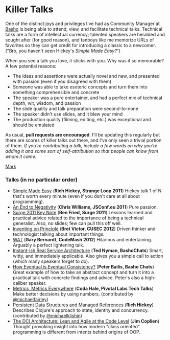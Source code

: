 # Killer Talks 

One of the distinct joys and privileges I've had as Community Manager at [Basho](http://basho.com) is being able to attend, view, and facilitate technical talks. Technical talks are a form of intellectual currency; talented speakers are heralded and sought after (for good reason), and fanboys like me memorize URLs of favorites so they can get credit for introducing a classic to a newcomer. ("Bro, you haven't seen Hickey's _Simple Made Easy?_")

When you see a talk you love, it sticks with you. Why was it so memorable? A few potential reasons:

* The ideas and assertions were actually novel and new, and presented with passion (even if you disagreed with them)
* Someone was able to take esoteric concepts and turn them into something comprehensible and concrete
* The speaker was a pure entertainer, and had a perfect mix of technical depth, wit, wisdom, and passion
* The slide quality and talk preparation were second-to-none
* The speaker didn't use slides, and it blew your mind
* The production quality (filming, editing, etc.) was exceptional and should be emulated
 
As usual, **pull requests are encouraged**. I'll be updating this regularly but there are scores of killer talks out there, and I've only seen a trivial portion of them. *If you're contributing a talk, include a few words on why you're adding it and some sort of self-attribution so that people can know from whom it came.*	

[Mark](https://twitter.com/pharkmillups) 

### Talks (in no particular order)

* [Simple Made Easy](http://www.infoq.com/presentations/Simple-Made-Easy) (**Rich Hickey, Strange Loop 2011**) Hickey talk 1 of N that's worth every minute (even if you don't care at all about programming).
* [An End to Negativity](http://jsconf.eu/2011/an_end_to_negativity.html) (**Chris Williams, JSConf.eu 2011**) Pure passion. 
* [Surge 2011 Key Note](http://www.youtube.com/watch?v=gNhn-bNc96Y) (**Ben Fried, Surge 2011**) Lessons learned and practical advice related to the importance of being a technical generalist. Also, no slides; few can pull this off well. 
* [Inventing on Principle](https://vimeo.com/36579366) (**Bret Victor, CUSEC 2012**) Driven thinker and technologist talking about important things. 
* [WAT](https://www.destroyallsoftware.com/talks/wat) (**Gary Bernardt, CodeMash 2012**) Hilarious and entertaining. Arguably a perfect lightening talk. 
* [Instant-ish Real Service Architecture](https://vimeo.com/37930578) (**Ted Nyman, BashoChats**) Smart, witty, and immediately applicable. Also gives you a simple call to action (which many speakers forget to do).
* [How Eventual is Eventual Consistency?](https://vimeo.com/37758648) (**Peter Bailis, Basho Chats**)  Great example of how to take an abstract concept and turn it into a practical talk with concrete findings and advice. Peter's also a high-caliber speaker.
* [Metrics, Metrics Everywhere](http://pivotallabs.com/talks/139-metrics-metrics-everywhere) (**Coda Hale, Pivotal Labs Tech Talks**) Make better decisions by using numbers. (contributed by [@michaelfairley](https://twitter.com/#!/michaelfairley))
* [Persistent Data Structures and Managed References](http://www.infoq.com/presentations/Value-Identity-State-Rich-Hickey) (**Rich Hickey**) Describes Clojure's approach to state, identity and concurrency. (contributed by [@michaelklishin](https://twitter.com/#!/michaelklishin))
* [The DCI Architecture: Lean and Agile at the Code Level](http://www.infoq.com/presentations/The-DCI-Architecture) (**Jim Coplien**) Thought provoking insight into how modern "class oriented" programming is different from intents behind origins of OOP.

